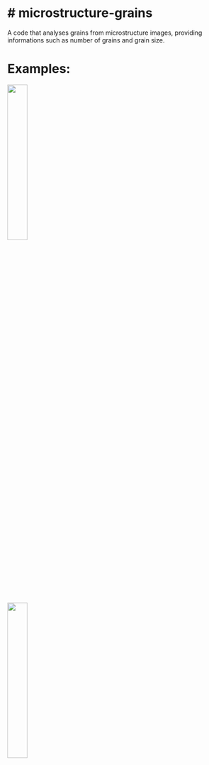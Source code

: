 # # microstructure-grains
A code that analyses grains from microstructure images, providing informations such as number of grains and grain size.

# Examples:

<img src="https://github.com/George-Fabeni/microstructure-grains/assets/162236620/2123ab69-7a71-4739-b376-8aa3a3bfb228" width="30%" height="30%">

<br />

<img src="https://github.com/George-Fabeni/microstructure-grains/assets/162236620/61925d22-7725-4772-9308-78e496fc40f5" width="30%" height="30%">

